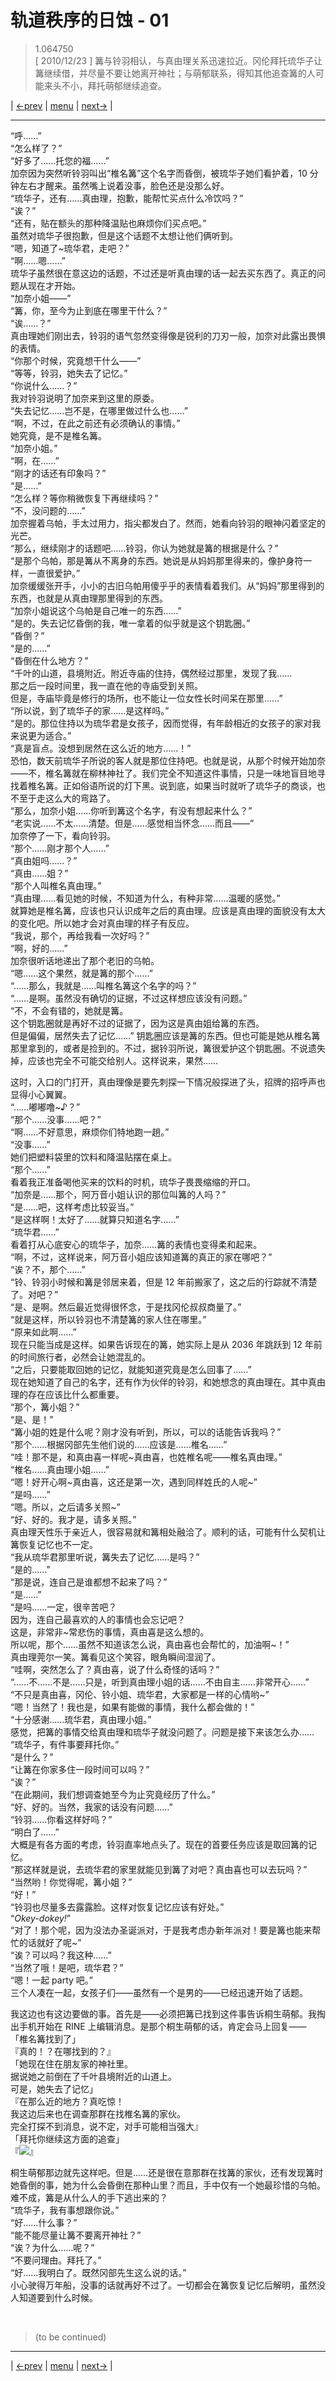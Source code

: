 # 轨道秩序的日蚀 - 01
> 1.064750  
> [ 2010/12/23 ] 篝与铃羽相认，与真由理关系迅速拉近。冈伦拜托琉华子让篝继续借，并尽量不要让她离开神社；与萌郁联系，得知其他追查篝的人可能来头不小，拜托萌郁继续追查。  

| [←prev](./0062) | [menu](../) | [next→](./0064) |

---

“呼……”  
“怎么样了？”  
“好多了……托您的福……”  
加奈因为突然听铃羽叫出“椎名篝”这个名字而昏倒，被琉华子她们看护着，10 分钟左右才醒来。虽然嘴上说着没事，脸色还是没那么好。  
“琉华子，还有……真由理，抱歉，能帮忙买点什么冷饮吗？”  
“诶？”  
“还有，贴在额头的那种降温贴也麻烦你们买点吧。”  
虽然对琉华子很抱歉，但是这个话题不太想让他们俩听到。  
“嗯，知道了\~琉华君，走吧？”  
“啊……嗯……”  
琉华子虽然很在意这边的话题，不过还是听真由理的话一起去买东西了。真正的问题从现在才开始。  
“加奈小姐——”  
“篝，你，至今为止到底在哪里干什么？”  
“诶……？”  
真由理她们刚出去，铃羽的语气忽然变得像是锐利的刀刃一般，加奈对此露出畏惧的表情。  
“你那个时候，究竟想干什么——”  
“等等，铃羽，她失去了记忆。”  
“你说什么……？”  
我对铃羽说明了加奈来到这里的原委。  
“失去记忆……岂不是，在哪里做过什么也……”  
“啊，不过，在此之前还有必须确认的事情。”  
她究竟，是不是椎名篝。  
“加奈小姐。”  
“啊，在……”  
“刚才的话还有印象吗？”  
“是……”  
“怎么样？等你稍微恢复下再继续吗？”  
“不，没问题的……”  
加奈握着乌帕，手太过用力，指尖都发白了。然而，她看向铃羽的眼神闪着坚定的光芒。  
“那么，继续刚才的话题吧……铃羽，你认为她就是篝的根据是什么？”  
“是那个乌帕，那是篝从不离身的东西。她说是从妈妈那里得来的，像护身符一样，一直很爱护。”  
加奈缓缓张开手，小小的古旧乌帕用傻乎乎的表情看着我们。从“妈妈”那里得到的东西，也就是从真由理那里得到的东西。  
“加奈小姐说这个乌帕是自己唯一的东西……”  
“是的。失去记忆昏倒的我，唯一拿着的似乎就是这个钥匙圈。”  
“昏倒？”  
“是的……”  
“昏倒在什么地方？”  
“千叶的山道，县境附近。附近寺庙的住持，偶然经过那里，发现了我……  
 那之后一段时间里，我一直在他的寺庙受到关照。  
 但是，寺庙毕竟是修行的场所，也不能让一位女性长时间呆在那里……”  
“所以说，到了琉华子的家……是这样吗。”  
“是的。那位住持以为琉华君是女孩子，因而觉得，有年龄相近的女孩子的家对我来说更为适合。”  
“真是盲点。没想到居然在这么近的地方……！”  
恐怕，数天前琉华子所说的客人就是那位住持吧。也就是说，从那个时候开始加奈——不，椎名篝就在柳林神社了。我们完全不知道这件事情，只是一味地盲目地寻找着椎名篝。正如俗语所说的灯下黑。说到底，如果当时就听了琉华子的商谈，也不至于走这么大的弯路了。  
“那么，加奈小姐……你听到篝这个名字，有没有想起来什么？”  
“老实说……不太……清楚。但是……感觉相当怀念……而且——”  
加奈停了一下，看向铃羽。  
“那个……刚才那个人……”  
“真由姐吗……？”  
“真由……姐？”  
“那个人叫椎名真由理。”  
“真由理……看见她的时候，不知道为什么，有种非常……温暖的感觉。”  
就算她是椎名篝，应该也只认识成年之后的真由理。应该是真由理的面貌没有太大的变化吧。所以她才会对真由理的样子有反应。  
“我说，那个，再给我看一次好吗？”  
“啊，好的……”  
加奈很听话地递出了那个老旧的乌帕。  
“嗯……这个果然，就是篝的那个……”  
“……那么，我就是……叫椎名篝这个名字的吗？”  
“……是啊。虽然没有确切的证据，不过这样想应该没有问题。”  
“不，不会有错的，她就是篝。  
 这个钥匙圈就是再好不过的证据了，因为这是真由姐给篝的东西。  
 但是偏偏，居然失去了记忆……”
钥匙圈应该是篝的东西。但也可能是她从椎名篝那里拿到的，或者是捡到的。不过，据铃羽所说，篝很爱护这个钥匙圈。不说遗失掉，应该也完全不可能交给别人。这样说来，果然……  

这时，入口的门打开，真由理像是要先刺探一下情况般探进了头，招牌的招呼声也显得小心翼翼。  
“……嘟嘟噜\~♪？”  
“那个……没事……吧？”  
“啊……不好意思，麻烦你们特地跑一趟。”  
“没事……”  
她们把塑料袋里的饮料和降温贴摆在桌上。  
“那个……”  
看着我正准备喝他买来的饮料的时机，琉华子畏畏缩缩的开口。  
“加奈是……那个，阿万音小姐认识的那位叫篝的人吗？”  
“是……吧，这样考虑比较妥当。”  
“是这样啊！太好了……就算只知道名字……”  
“琉华君……”  
看着打从心底安心的琉华子，加奈……篝的表情也变得柔和起来。  
“啊，不过，这样说来，阿万音小姐应该知道篝的真正的家在哪吧？”  
“诶？不，那个……”  
“铃、铃羽小时候和篝是邻居来着，但是 12 年前搬家了，这之后的行踪就不清楚了。对吧？”  
“是、是啊。然后最近觉得很怀念，于是找冈伦叔叔商量了。”  
“就是这样，所以铃羽也不清楚篝的家人住在哪里。”  
“原来如此啊……”  
现在只能当成是这样。如果告诉现在的篝，她实际上是从 2036 年跳跃到 12 年前的时间旅行者，必然会让她混乱的。  
“之后，只要能取回她的记忆，就能知道究竟是怎么回事了……”  
现在她知道了自己的名字，还有作为伙伴的铃羽，和她想念的真由理在。其中真由理的存在应该比什么都重要。  
“那个，篝小姐？”  
“是、是！”  
“篝小姐的姓是什么呢？刚才没有听到，所以，可以的话能告诉我吗？”  
“那个……根据冈部先生他们说的……应该是……椎名……”  
“哇！那不是，和真由喜一样呢\~真由喜，也姓椎名呢——椎名真由理。”  
“椎名……真由理小姐……”  
“嗯！好开心啊\~真由喜，这还是第一次，遇到同样姓氏的人呢\~”  
“是吗……”  
“嗯。所以，之后请多关照\~”  
“好、好的。我才是，请多关照。”  
真由理天性乐于亲近人，很容易就和篝相处融洽了。顺利的话，可能有什么契机让篝恢复记忆也不一定。  
“我从琉华君那里听说，篝失去了记忆……是吗？”  
“是的……”  
“那是说，连自己是谁都想不起来了吗？”  
“是……”  
“是吗……一定，很辛苦吧？  
 因为，连自己最喜欢的人的事情也会忘记吧？  
 这是，非常非\~常悲伤的事情，真由喜是这么想的。  
 所以呢，那个……虽然不知道该怎么说，真由喜也会帮忙的，加油啊\~！”  
真由理莞尔一笑。篝看见这个笑容，眼角瞬间湿润了。  
“哇啊，突然怎么了？真由喜，说了什么奇怪的话吗？”  
“……不……不是……只是，听到真由理小姐的话……不由自主……非常开心……”  
“不只是真由喜，冈伦、铃小姐、琉华君，大家都是一样的心情哟\~”  
“嗯！当然了！我也是，如果有能做的事情，我什么都会做的！”  
“十分感谢……琉华君，真由理小姐。”  
感觉，把篝的事情交给真由理和琉华子就没问题了。问题是接下来该怎么办……  
“琉华子，有件事要拜托你。”  
“是什么？”  
“让篝在你家多住一段时间可以吗？”  
“诶？”  
“在此期间，我们想调查她至今为止究竟经历了什么。”  
“好、好的。当然，我家的话没有问题……”  
“铃羽……你看这样好吗？”  
“明白了……”  
大概是有各方面的考虑，铃羽直率地点头了。现在的首要任务应该是取回篝的记忆。  
“那这样就是说，去琉华君的家里就能见到篝了对吧？真由喜也可以去玩吗？”  
“当然哟！你觉得呢，篝小姐？”  
“好！”  
“铃羽也尽量多去露露脸。这样对恢复记忆应该有好处。”  
“*Okey-dokey!*”  
“对了！那个呢，因为没法办圣诞派对，于是我考虑办新年派对！要是篝也能来帮忙的话就好了呢\~”  
“诶？可以吗？我这种……”  
“当然了哦！是吧，琉华君？”  
“嗯！一起 party 吧。”  
三个人凑在一起，女孩子们——虽然有一个是男的——已经迅速开始了话题。  

我这边也有这边要做的事。首先是——必须把篝已找到这件事告诉桐生萌郁。我掏出手机开始在 RINE 上编辑消息。是那个桐生萌郁的话，肯定会马上回复——  
「椎名篝找到了」  
『真的！？在哪找到的？』  
「她现在住在朋友家的神社里。  
 据说她之前倒在了千叶县境附近的山道上。  
 可是，她失去了记忆」  
『在那么近的地方？真吃惊！  
 我这边后来也在调查那群在找椎名篝的家伙。  
 完全打探不到消息，说不定，对手可能相当强大』  
「拜托你继续这方面的追查」  
『![](../static/image/emoji/okarin-OK.png)』  

桐生萌郁那边就先这样吧。但是……还是很在意那群在找篝的家伙，还有发现篝时她昏倒的事，她为什么会昏倒在那种山里？而且，手中仅有一个她最珍惜的乌帕。难不成，篝是从什么人的手下逃出来的？  
“琉华子，我有事想跟你说。”  
“好……什么事？”  
“能不能尽量让篝不要离开神社？”  
“诶？为什么……呢？”  
“不要问理由。拜托了。”  
“好……我明白了。既然冈部先生这么说的话。”  
小心驶得万年船，没事的话就再好不过了。一切都会在篝恢复记忆后解明，虽然没人知道要到什么时候。  


<br/>

> (to be continued)
---

| [←prev](./0062) | [menu](../) | [next→](./0064) |
